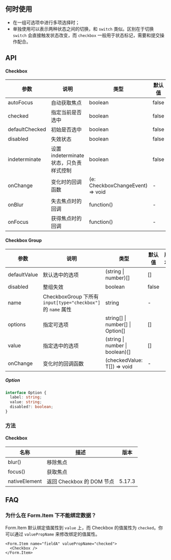 ## 何时使用
- 在一组可选项中进行多项选择时；
- 单独使用可以表示两种状态之间的切换，和 `switch` 类似。区别在于切换 `switch` 会直接触发状态改变，而 `checkbox` 一般用于状态标记，需要和提交操作配合。
## API
#### Checkbox
| 参数 | 说明 | 类型 | 默认值 | 版本 |
| --- | --- | --- | --- | --- |
| autoFocus | 自动获取焦点 | boolean | false |  |
| checked | 指定当前是否选中 | boolean | false |  |
| defaultChecked | 初始是否选中 | boolean | false |  |
| disabled | 失效状态 | boolean | false |  |
| indeterminate | 设置 indeterminate 状态，只负责样式控制 | boolean | false |  |
| onChange | 变化时的回调函数 | (e: CheckboxChangeEvent) => void | - |  |
| onBlur | 失去焦点时的回调 | function() | - |  |
| onFocus | 获得焦点时的回调 | function() | - |  |
#### Checkbox Group
| 参数 | 说明 | 类型 | 默认值 | 版本 |
| --- | --- | --- | --- | --- |
| defaultValue | 默认选中的选项 | (string \| number)\[] | \[] |  |
| disabled | 整组失效 | boolean | false |  |
| name | CheckboxGroup 下所有 `input[type="checkbox"]` 的 `name` 属性 | string | - |  |
| options | 指定可选项 | string\[] \| number\[] \| Option\[] | \[] |  |
| value | 指定选中的选项 | (string \| number \| boolean)\[] | \[] |  |
| onChange | 变化时的回调函数 | (checkedValue: T[]) => void | - |  |
##### Option
```typescript
interface Option {
  label: string;
  value: string;
  disabled?: boolean;
}
```
### 方法
#### Checkbox
| 名称          | 描述                      | 版本   |
| ------------- | ------------------------- | ------ |
| blur()        | 移除焦点                  |        |
| focus()       | 获取焦点                  |        |
| nativeElement | 返回 Checkbox 的 DOM 节点 | 5.17.3 |
## FAQ
### 为什么在 Form.Item 下不能绑定数据？
Form.Item 默认绑定值属性到 `value` 上，而 Checkbox 的值属性为 `checked`。你可以通过 `valuePropName` 来修改绑定的值属性。
```tsx | pure
<Form.Item name="fieldA" valuePropName="checked">
  <Checkbox />
</Form.Item>
```

